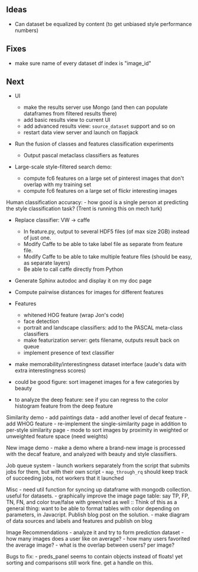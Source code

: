 ## Ideas

- Can dataset be equalized by content (to get unbiased style performance numbers)

## Fixes

- make sure name of every dataset df index is "image_id"

## Next

- UI
    - make the results server use Mongo (and then can populate dataframes from filtered results there)
    - add basic results view to current UI
    - add advanced results view: `source_dataset` support and so on
    - restart data view server and launch on flapjack

- Run the fusion of classes and features classification experiments
    - Output pascal metaclass classifiers as features

- Large-scale style-filtered search demo:
    - compute fc6 features on a large set of pinterest images that don't overlap with my training set
    - compute fc6 features on a large set of flickr interesting images

Human classification accuracy:
    - how good is a single person at predicting the style classification task? (Trent is running this on mech turk)

- Replace classifier: VW -> caffe
    - In feature.py, output to several HDF5 files (of max size 2GB) instead of just one.
    - Modify Caffe to be able to take label file as separate from feature file.
    - Modify Caffe to be able to take multiple feature files (should be easy, as separate layers)
    - Be able to call caffe directly from Python

- Generate Sphinx autodoc and display it on my doc page

- Compute pairwise distances for images for different features

- Features
    - whitened HOG feature (wrap Jon's code)
    - face detection
    - portrait and landscape classifiers: add to the PASCAL meta-class classifiers
    - make featurization server: gets filename, outputs result back on queue
    - implement presence of text classifier

- make memorability/interestingness dataset interface (aude's data with extra interestingness scores)

- could be good figure: sort imagenet images for a few categories by beauty

- to analyze the deep feature: see if you can regress to the color histogram feature from the deep feature

Similarity demo
    - add paintings data
    - add another level of decaf feature
    - add WHOG feature
    - re-implement the single-similarity page in addition to per-style similarity page
    - mode to sort images by proximity in weighted or unweighted feature space (need weights)

New image demo
    - make a demo where a brand-new image is processed with the decaf feature, and analyzed with beauty and style classifiers.

Job queue system
    - launch workers separately from the script that submits jobs for them, but with their own script
    - `map_through_rq` should keep track of succeeding jobs, not workers that it launched


Misc
    - need util function for syncing up dataframe with mongodb collection. useful for datasets.
    - graphically improve the image page table: say TP, FP, TN, FN, and color true/false with green/red as well
        :: Think of this as a general thing: want to be able to format tables with color depending on parameters, in Javacript. Publish blog post on the solution.
    - make diagram of data sources and labels and features and publish on blog

Image Recommendations
    - analyze it and try to form prediction dataset
        - how many images does a user like on average?
        - how many users favorited the average image?
        - what is the overlap between users? per image?

Bugs to fix:
    - preds_panel seems to contain objects instead of floats! yet sorting and comparisons still work fine. get a handle on this.
